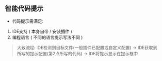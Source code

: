 ## 智能代码提示

- 代码提示需满足:
1. IDE支持 ( 本身自带 / 安装插件 )
2. 编程语言 ( 不同的语言提示写法不同 )
> 大致流程: IDE检测到目标文件(一般插件已配置或自定义配置) -> IDE获取到所写的提示配置(第2点所写的代码) -> IDE将提示显示在提示框中
